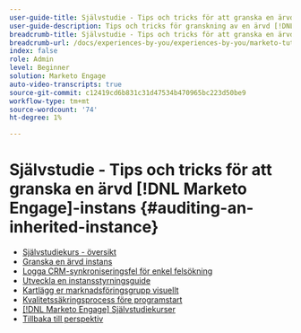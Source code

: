 ```yaml
---
user-guide-title: Självstudie - Tips och tricks för att granska en ärvd [!DNL Marketo Engage] instans
user-guide-description: Tips och tricks för granskning av en ärvd [!DNL Marketo Engage] instans
breadcrumb-title: Självstudie - Tips och tricks för att granska en ärvd [!DNL Marketo Engage] instans
breadcrumb-url: /docs/experiences-by-you/experiences-by-you/marketo-tutorial-inherited-instance/overview.html
index: false
role: Admin
level: Beginner
solution: Marketo Engage
auto-video-transcripts: true
source-git-commit: c12419cd6b831c31d47534b470965bc223d50be9
workflow-type: tm+mt
source-wordcount: '74'
ht-degree: 1%

---
```



# Självstudie - Tips och tricks för att granska en ärvd [!DNL Marketo Engage]-instans {#auditing-an-inherited-instance}

+ [Självstudiekurs - översikt](/help/marketo-tutorial-inherited-instance/overview.md)
+ [Granska en ärvd instans](/help/marketo-tutorial-inherited-instance/audit-an-inherted-instance.md)
+ [Logga CRM-synkroniseringsfel för enkel felsökning](/help/marketo-tutorial-inherited-instance/log-crm-sync-errors-for-easy-troubleshooting.md)
+ [Utveckla en instansstyrningsguide](/help/marketo-tutorial-inherited-instance/develop-an-instance-governance-guide.md)
+ [Kartlägg er marknadsföringsgrupp visuellt](/help/marketo-tutorial-inherited-instance/create-a-visual-data-flow-diagram.md)
+ [Kvalitetssäkringsprocess före programstart](/help/marketo-tutorial-inherited-instance/essential-program-pre-launch-qa.md)
+ [[!DNL Marketo Engage] Självstudiekurser](https://experienceleague.adobe.com/docs/marketo-learn/tutorials/overview.html?lang=en)
+ [Tillbaka till perspektiv](https://experienceleague.adobe.com/en/perspectives?lang=en#f-el_product=Marketo%20Engage&amp;aq=((%40el_contenttype%20NOT%20%22Community%7CUser%22)%20AND%20(%40el_contenttype%3D%22perspective%22)))